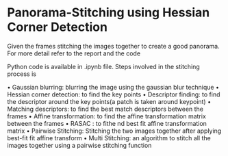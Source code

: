 # Panorama-Stitching using Hessian Corner Detection
Given the frames stitching the images together to create a good panorama. For more detail refer to the report and the code

Python code is available in .ipynb file.
Steps involved in the stitching process is 

•	Gaussian blurring: blurring the image using the gaussian blur technique
•	Hessian corner detection: to find the key points
•	Descriptor finding: to find the descriptor around the key points(a patch is taken around keypoint)
•	Matching descriptors: to find the best match descriptors between the frames
•	Affine transformation: to find the affine transformation matrix between the frames
•	RASAC : to fithe nd best fit affine transformation matrix 
•	Pairwise Stitching: Stitching the two images together after applying best-fit fit affine transform
•	Multi Stitching: an algorithm to stitch all the images together using a  pairwise stitching function
